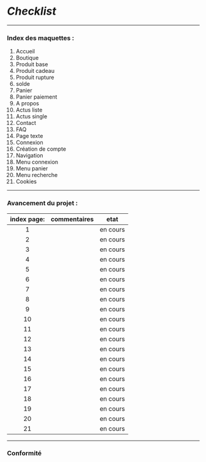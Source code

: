 # *Checklist*
**************

### Index des maquettes : 
1. Accueil
2. Boutique
3. Produit base
4. Produit cadeau
5. Produit rupture
6. solde
7. Panier
8. Panier paiement
9. A propos
10. Actus liste
11. Actus single
12. Contact
13. FAQ
14. Page texte
15. Connexion
16. Création de compte
17. Navigation
18. Menu connexion
19. Menu panier
20. Menu recherche
21. Cookies

**************

### Avancement du projet :  

| index page: | commentaires | etat      |
| :---------: | ----------:  |:---------:|
| 1           |              | en cours  |
| 2           |              | en cours  |
| 3           |              | en cours  |
| 4           |              | en cours  |
| 5           |              | en cours  |
| 6           |              | en cours  |
| 7           |              | en cours  |
| 8           |              | en cours  |
| 9           |              | en cours  |
| 10          |              | en cours  |
| 11          |              | en cours  |
| 12          |              | en cours  |
| 13          |              | en cours  |
| 14          |              | en cours  |
| 15          |              | en cours  |
| 16          |              | en cours  |
| 17          |              | en cours  |
| 18          |              | en cours  |
| 19          |              | en cours  |
| 20          |              | en cours  |
| 21          |              | en cours  |

********

### Conformité ###